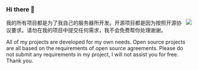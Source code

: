 
### Hi there 👋
<img align="right" src="https://github-readme-stats.vercel.app/api?username=KujouMolean&show_icons=true&icon_color=CE1D2D&text_color=718096&bg_color=ffffff&hide_title=true"/>

我的所有项目都是为了我自己的服务器所开发。开源项目都是因为按照开源协议要求。请勿在我的项目中提交任何需求，我不会免费帮你处理谢谢。

All of my projects are developed for my own needs. Open source projects are all based on the requirements of open source agreements. Please do not submit any requirements in my project, I will not assist you for free. Thank you.
